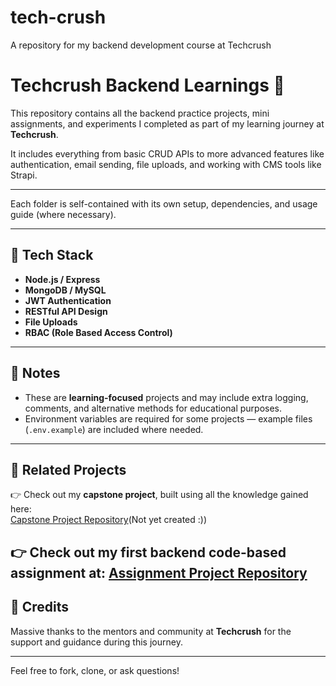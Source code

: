 # tech-crush
A repository for my backend development course at Techcrush

# Techcrush Backend Learnings 🚀

This repository contains all the backend practice projects, mini assignments, and experiments I completed as part of my learning journey at **Techcrush**.

It includes everything from basic CRUD APIs to more advanced features like authentication, email sending, file uploads, and working with CMS tools like Strapi.

---

Each folder is self-contained with its own setup, dependencies, and usage guide (where necessary).

---

## 🧰 Tech Stack

- **Node.js / Express**
- **MongoDB / MySQL**
- **JWT Authentication**
- **RESTful API Design**
- **File Uploads**
- **RBAC (Role Based Access Control)**

---

## 📌 Notes

- These are **learning-focused** projects and may include extra logging, comments, and alternative methods for educational purposes.
- Environment variables are required for some projects — example files (`.env.example`) are included where needed.

---

## 🔗 Related Projects

👉 Check out my **capstone project**, built using all the knowledge gained here:  
[Capstone Project Repository](https://github.com/your-username/your-capstone-repo-name)(Not yet created :))

👉 Check out my first backend code-based assignment at: 
[Assignment Project Repository](https://github.com/arthur-calculator)
---

## 🙏 Credits

Massive thanks to the mentors and community at **Techcrush** for the support and guidance during this journey.

---

Feel free to fork, clone, or ask questions!


